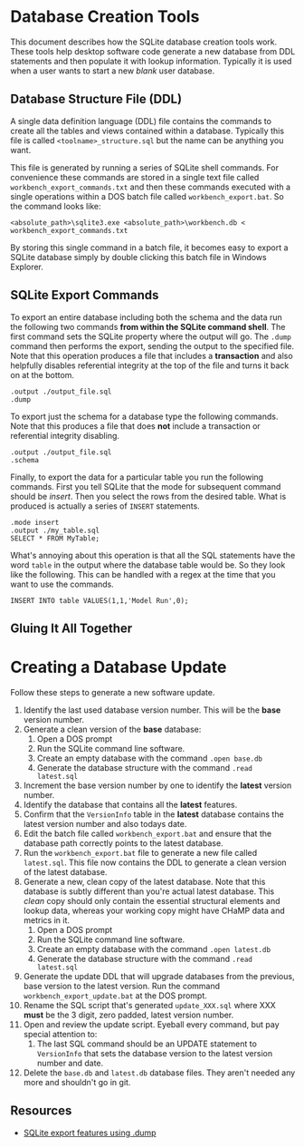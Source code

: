 # Database Creation Tools

This document describes how the SQLite database creation tools work. These tools help desktop software code generate a new database from DDL statements and then populate it with lookup information. Typically it is used when a user wants to start a new *blank* user database.

## Database Structure File (DDL)

A single data definition language (DDL) file contains the commands to create all the tables and views contained within a database. Typically this file is called `<toolname>_structure.sql` but the name can be anything you want.

This file is generated by running a series of SQLite shell commands. For convenience these commands are stored in a single text file called `workbench_export_commands.txt` and then these commands executed with a single operations within a DOS batch file called `workbench_export.bat`. So the command looks like:

```
<absolute_path>\sqlite3.exe <absolute_path>\workbench.db < workbench_export_commands.txt
```

By storing this single command in a batch file, it becomes easy to export a SQLite database simply by double clicking this batch file in Windows Explorer.

## SQLite Export Commands

To export an entire database including both the schema and the data run the following two commands **from within the SQLite command shell**. The first command sets the SQLite property where the output will go. The `.dump` command then performs the export, sending the output to the specified file. Note that this operation produces a file that includes a **transaction** and also helpfully disables referential integrity at the top of the file and turns it back on at the bottom.

```
.output ./output_file.sql
.dump
```

To export just the schema for a database type the following commands. Note that this produces a file that does **not** include a transaction or referential integrity disabling.

```
.output ./output_file.sql
.schema
```

Finally, to export the data for a particular table you run the following commands. First you tell SQLite that the mode for subsequent command should be *insert*. Then you select the rows from the desired table. What is produced is actually a series of `INSERT` statements. 

```
.mode insert
.output ./my_table.sql
SELECT * FROM MyTable;
```

What's annoying about this operation is that all the SQL statements have the word `table` in the output where the database table would be. So they look like the following. This can be handled with a regex at the time that you want to use the commands.

```
INSERT INTO table VALUES(1,1,'Model Run',0);
```

## Gluing It All Together



# Creating a Database Update

Follow these steps to generate a new software update.

1. Identify the last used database version number. This will be the **base** version number.
2. Generate a clean version of the **base** database:
   1. Open a DOS prompt
   2. Run the SQLite command line software.
   3. Create an empty database with the command `.open base.db`
   4. Generate the database structure with the command `.read latest.sql`
3. Increment  the base version number by one to identify the **latest** version number.
4. Identify the database that contains all the **latest** features.
5. Confirm that the `VersionInfo` table in the **latest** database contains the latest version number and also todays date.
6. Edit the batch file called `workbench_export.bat` and ensure that the database path correctly points to the latest database. 
7. Run the `workbench_export.bat` file to generate a new file called `latest.sql`. This file now contains the DDL to generate a clean version of the latest database.
8. Generate a new, clean copy of the latest database. Note that this database is subtly different than you're actual latest database. This *clean* copy should only contain the essential structural elements and lookup data, whereas your working copy might have CHaMP data and metrics in it.
   1. Open a DOS prompt
   2. Run the SQLite command line software.
   3. Create an empty database with the command `.open latest.db`
   4. Generate the database structure with the command `.read latest.sql`
9. Generate the update DDL that will upgrade databases from the previous, base version to the latest version. Run the command `workbench_export_update.bat` at the DOS prompt.
10. Rename the SQL script that's generated `update_XXX.sql` where XXX **must** be the 3 digit, zero padded, latest version number.
11. Open and review the update script. Eyeball every command, but pay special attention to:
    1. The last SQL command should be an UPDATE statement to `VersionInfo` that sets the database version to the latest version number and date.
12. Delete the `base.db` and `latest.db` database files. They aren't needed any more and shouldn't go in git.

## Resources

* [SQLite export features using .dump](http://www.sqlitetutorial.net/sqlite-dump/)